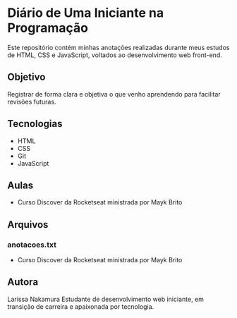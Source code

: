 # Diário de Uma Iniciante na Programação

Este repositório contém minhas anotações realizadas durante meus estudos de HTML, CSS e JavaScript, voltados ao desenvolvimento web front-end.

## Objetivo

Registrar de forma clara e objetiva o que venho aprendendo para facilitar revisões futuras.

## Tecnologias

- HTML
- CSS
- Git
- JavaScript

## Aulas

- Curso Discover da Rocketseat ministrada por Mayk Brito

## Arquivos

### anotacoes.txt



- Curso Discover da Rocketseat ministrada por Mayk Brito

## Autora

Larissa Nakamura
Estudante de desenvolvimento web iniciante, em transição de carreira e apaixonada por tecnologia.